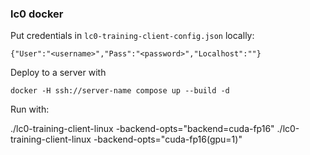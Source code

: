 ### lc0 docker

Put credentials in `lc0-training-client-config.json` locally:

`{"User":"<username>","Pass":"<password>","Localhost":""}`

Deploy to a server with

`docker -H ssh://server-name compose up --build -d`

Run with:

./lc0-training-client-linux -backend-opts="backend=cuda-fp16"
./lc0-training-client-linux -backend-opts="cuda-fp16(gpu=1)"
